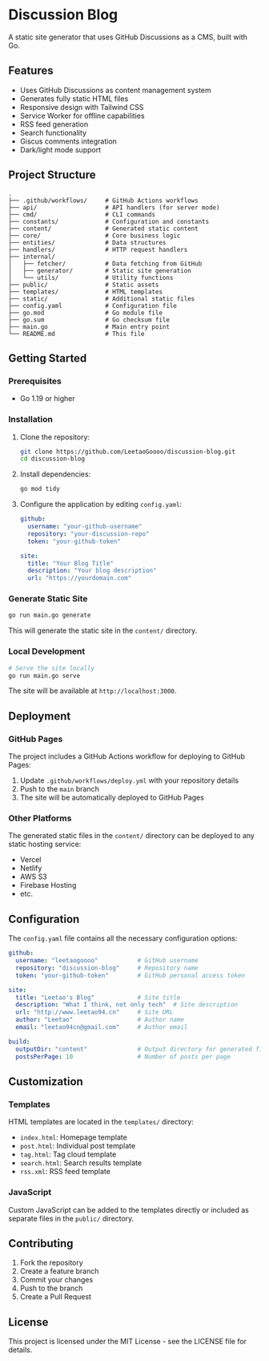 # Discussion Blog

A static site generator that uses GitHub Discussions as a CMS, built with Go.

## Features

- Uses GitHub Discussions as content management system
- Generates fully static HTML files
- Responsive design with Tailwind CSS
- Service Worker for offline capabilities
- RSS feed generation
- Search functionality
- Giscus comments integration
- Dark/light mode support

## Project Structure

```
.
├── .github/workflows/     # GitHub Actions workflows
├── api/                   # API handlers (for server mode)
├── cmd/                   # CLI commands
├── constants/             # Configuration and constants
├── content/               # Generated static content
├── core/                  # Core business logic
├── entities/              # Data structures
├── handlers/              # HTTP request handlers
├── internal/
│   ├── fetcher/           # Data fetching from GitHub
│   ├── generator/         # Static site generation
│   └── utils/             # Utility functions
├── public/                # Static assets
├── templates/             # HTML templates
├── static/                # Additional static files
├── config.yaml            # Configuration file
├── go.mod                 # Go module file
├── go.sum                 # Go checksum file
├── main.go                # Main entry point
└── README.md              # This file
```

## Getting Started

### Prerequisites

- Go 1.19 or higher

### Installation

1. Clone the repository:
   ```bash
   git clone https://github.com/LeetaoGoooo/discussion-blog.git
   cd discussion-blog
   ```

2. Install dependencies:
   ```bash
   go mod tidy
   ```

3. Configure the application by editing `config.yaml`:
   ```yaml
   github:
     username: "your-github-username"
     repository: "your-discussion-repo"
     token: "your-github-token"
   
   site:
     title: "Your Blog Title"
     description: "Your blog description"
     url: "https://yourdomain.com"
   ```

### Generate Static Site

```bash
go run main.go generate
```

This will generate the static site in the `content/` directory.

### Local Development

```bash
# Serve the site locally
go run main.go serve
```

The site will be available at `http://localhost:3000`.

## Deployment

### GitHub Pages

The project includes a GitHub Actions workflow for deploying to GitHub Pages:

1. Update `.github/workflows/deploy.yml` with your repository details
2. Push to the `main` branch
3. The site will be automatically deployed to GitHub Pages

### Other Platforms

The generated static files in the `content/` directory can be deployed to any static hosting service:
- Vercel
- Netlify
- AWS S3
- Firebase Hosting
- etc.

## Configuration

The `config.yaml` file contains all the necessary configuration options:

```yaml
github:
  username: "leetaogoooo"           # GitHub username
  repository: "discussion-blog"     # Repository name
  token: "your-github-token"        # GitHub personal access token

site:
  title: "Leetao's Blog"            # Site title
  description: "What I think, not only tech"  # Site description
  url: "http://www.leetao94.cn"     # Site URL
  author: "Leetao"                  # Author name
  email: "leetao94cn@gmail.com"     # Author email

build:
  outputDir: "content"              # Output directory for generated files
  postsPerPage: 10                  # Number of posts per page
```

## Customization

### Templates

HTML templates are located in the `templates/` directory:
- `index.html`: Homepage template
- `post.html`: Individual post template
- `tag.html`: Tag cloud template
- `search.html`: Search results template
- `rss.xml`: RSS feed template


### JavaScript

Custom JavaScript can be added to the templates directly or included as separate files in the `public/` directory.

## Contributing

1. Fork the repository
2. Create a feature branch
3. Commit your changes
4. Push to the branch
5. Create a Pull Request

## License

This project is licensed under the MIT License - see the LICENSE file for details.